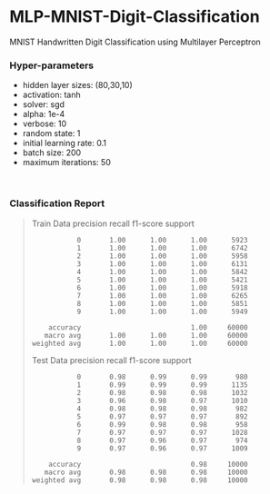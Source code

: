 # MLP-MNIST-Digit-Classification
MNIST Handwritten Digit Classification using Multilayer Perceptron
<br>

### Hyper-parameters
- hidden layer sizes: (80,30,10)
- activation: tanh
- solver: sgd
- alpha: 1e-4
- verbose: 10
- random state: 1
- initial learning rate: 0.1
- batch size: 200
- maximum iterations: 50
<br>

### Classification Report

>    Train Data
>                   precision    recall  f1-score   support
>     
>                0       1.00      1.00      1.00      5923
>                1       1.00      1.00      1.00      6742
>                2       1.00      1.00      1.00      5958
>                3       1.00      1.00      1.00      6131
>                4       1.00      1.00      1.00      5842
>                5       1.00      1.00      1.00      5421
>                6       1.00      1.00      1.00      5918
>                7       1.00      1.00      1.00      6265
>                8       1.00      1.00      1.00      5851
>                9       1.00      1.00      1.00      5949
>     
>         accuracy                           1.00     60000
>        macro avg       1.00      1.00      1.00     60000
>     weighted avg       1.00      1.00      1.00     60000
>     
>     
>    Test Data
>                   precision    recall  f1-score   support
>     
>                0       0.98      0.99      0.99       980
>                1       0.99      0.99      0.99      1135
>                2       0.98      0.98      0.98      1032
>                3       0.96      0.98      0.97      1010
>                4       0.98      0.98      0.98       982
>                5       0.97      0.97      0.97       892
>                6       0.99      0.98      0.98       958
>                7       0.97      0.97      0.97      1028
>                8       0.97      0.96      0.97       974
>                9       0.97      0.96      0.97      1009
>     
>         accuracy                           0.98     10000
>        macro avg       0.98      0.98      0.98     10000
>     weighted avg       0.98      0.98      0.98     10000
